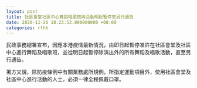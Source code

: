 ```yaml
---
layout: post
title: 社區會堂社區中心舞蹈唱歌班與活動明起暫停至另行通告
date: 2020-11-26 18:23:53.000000000 +08:00
categories: rthk
---
```


民政事務總署宣布，因應本港疫情最新情況，由即日起暫停准許在社區會堂及社區中心進行舞蹈及唱歌班，並從明日起暫停除演出外的所有舞蹈及唱歌活動，直至另行通告。

署方又說，除防疫條例中有關業務處所規例，所指定運動項目外，使用社區會堂及社區中心進行活動的人士，必須一律全程佩戴口罩。
